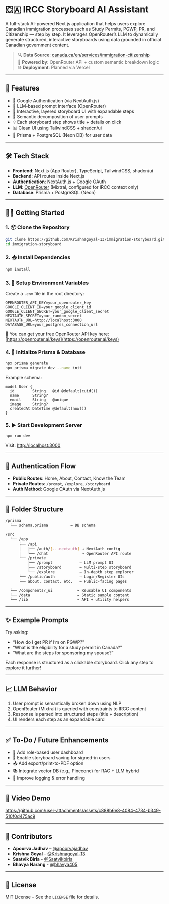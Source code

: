 
# 🇨🇦 IRCC Storyboard AI Assistant

A full-stack AI-powered Next.js application that helps users explore Canadian immigration processes such as Study Permits, PGWP, PR, and Citizenship — step by step. It leverages OpenRouter’s LLM to dynamically generate structured, interactive storyboards using data grounded in official Canadian government content.

> 🔍 **Data Source**: [canada.ca/en/services/immigration-citizenship](https://www.canada.ca/en/services/immigration-citizenship.html)  
> 🧠 **Powered by**: OpenRouter API + custom semantic breakdown logic  
> 🌐 **Deployment**: Planned via Vercel

---

## 🚀 Features

- 🔐 Google Authentication (via NextAuth.js)
- 🤖 LLM-based prompt interface (OpenRouter)
- 📌 Interactive, layered storyboard UI with expandable steps
- 🧠 Semantic decomposition of user prompts
- 💡 Each storyboard step shows title + details on click
- 📊 Clean UI using TailwindCSS + shadcn/ui
- 🔧 Prisma + PostgreSQL (Neon DB) for user data

---

## 🛠️ Tech Stack

- **Frontend**: Next.js (App Router), TypeScript, TailwindCSS, shadcn/ui  
- **Backend**: API routes inside Next.js  
- **Authentication**: NextAuth.js + Google OAuth  
- **LLM**: [OpenRouter](https://openrouter.ai) (Mixtral, configured for IRCC context only)  
- **Database**: Prisma + PostgreSQL (Neon)

---

## 🧑‍💻 Getting Started

### 1. 📦 Clone the Repository

```bash
git clone https://github.com/Krishnagoyal-13/immigration-storyboard.git
cd immigration-storyboard
```

### 2. 📥 Install Dependencies

```bash
npm install
```

### 3. 🔐 Setup Environment Variables

Create a `.env` file in the root directory:

```env
OPENROUTER_API_KEY=your_openrouter_key
GOOGLE_CLIENT_ID=your_google_client_id
GOOGLE_CLIENT_SECRET=your_google_client_secret
NEXTAUTH_SECRET=your_random_secret
NEXTAUTH_URL=http://localhost:3000
DATABASE_URL=your_postgres_connection_url
```

🔑 You can get your free OpenRouter API key here: [https://openrouter.ai/keys](https://openrouter.ai/keys)

### 4. 🧬 Initialize Prisma & Database

```bash
npx prisma generate
npx prisma migrate dev --name init
```

Example schema:

```prisma
model User {
  id        String   @id @default(cuid())
  name      String?
  email     String   @unique
  image     String?
  createdAt DateTime @default(now())
}
```

### 5. ▶️ Start Development Server

```bash
npm run dev
```

Visit: [http://localhost:3000](http://localhost:3000)

---

## 🔐 Authentication Flow

- **Public Routes**: Home, About, Contact, Know the Team  
- **Private Routes**: `/prompt`, `/explore`, `/storyboard`  
- **Auth Method**: Google OAuth via NextAuth.js

---

## 📁 Folder Structure

```bash
/prisma
  └── schema.prisma          → DB schema

/src
  └── /app
      ├── /api
      │   ├── /auth/[...nextauth] → NextAuth config
      │   └── /chat               → OpenRouter API route
      └── /private
          ├── /prompt            → LLM prompt UI
          ├── /storyboard        → Multi-step storyboard
          └── /explore           → In-depth step explorer
      └── /public/auth           → Login/Register UIs
      └── about, contact, etc.   → Public-facing pages

  └── /components/_ui           → Reusable UI components
  └── /data                     → Static sample content
  └── /lib                      → API + utility helpers
```

---

## ✨ Example Prompts

Try asking:

- “How do I get PR if I’m on PGWP?”  
- “What is the eligibility for a study permit in Canada?”  
- “What are the steps for sponsoring my spouse?”  

Each response is structured as a clickable storyboard. Click any step to explore it further!

---

## 📈 LLM Behavior

1. User prompt is semantically broken down using NLP  
2. OpenRouter (Mixtral) is queried with constraints to IRCC content  
3. Response is parsed into structured steps (title + description)  
4. UI renders each step as an expandable card  

---

## ✅ To-Do / Future Enhancements

- 🔐 Add role-based user dashboard  
- 💾 Enable storyboard saving for signed-in users  
- 📤 Add export/print-to-PDF option  
- 📚 Integrate vector DB (e.g., Pinecone) for RAG + LLM hybrid  
- 🧩 Improve logging & error handling

---

## 🎦 Video Demo

https://github.com/user-attachments/assets/c888b6e8-4084-4734-b349-510f0d475ac9

---

## 👥 Contributors

- **Apoorva Jadhav** – [@apoorvajadhav](https://github.com/apoorvajadhav)  
- **Krishna Goyal** – [@Krishnagoyal-13](https://github.com/Krishnagoyal-13)
- **Saatvik Birla** - [@Saatvikbirla](https://github.com/Saatvikbirla)
- **Bhavya Narang** - [@bhavya405](https://github.com/bhavya405)

---

## 📄 License

MIT License – See the `LICENSE` file for details.
